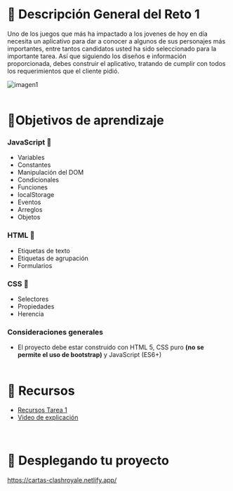 
# 📝 Descripción General del Reto 1

Uno de los juegos que más ha impactado a los jovenes de hoy en día necesita un aplicativo para dar a conocer a algunos de sus personajes más importantes, entre tantos candidatos usted ha sido seleccionado para la importante tarea. Así que siguiendo los diseños e información proporcionada, debes construir el aplicativo, tratando de cumplir con todos los requerimientos que el cliente pidió.

![imagen1](https://i.ibb.co/zH4jFqv/logo.png)
<br><br>


# 🎯Objetivos de aprendizaje

### JavaScript :round_pushpin:

-	Variables
-	Constantes
-	Manipulación del DOM
-	Condicionales
-	Funciones
- localStorage
- Eventos
- Arreglos
- Objetos 


###  HTML :round_pushpin:

-	Etiquetas de texto
-	Etiquetas de agrupación
-	Formularios

###  CSS :round_pushpin:

-	Selectores
-	Propiedades
-	Herencia

### Consideraciones generales

- El proyecto debe estar construido con HTML 5, CSS puro **(no se permite  el uso de bootstrap)** y JavaScript (ES6+)<br><br>

# 📘 Recursos
- [Recursos Tarea 1](https://drive.google.com/drive/folders/1euZdzQV_n43gylmMLGAOiRsmB0HqmOgU?usp=sharing) 
- [Video de explicación](https://drive.google.com/file/d/1yIC0TWaiDTVnEHqDBo_2F4UcuEruumFv/view?usp=sharing)<br>
<br><br>

# 🚀 Desplegando tu proyecto

https://cartas-clashroyale.netlify.app/


